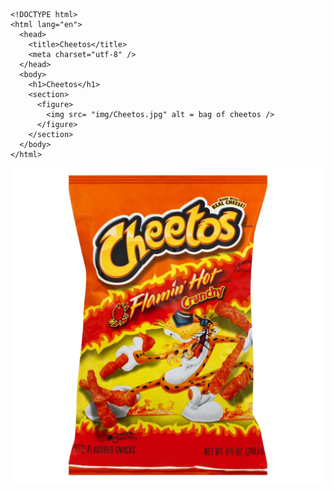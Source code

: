 ~~~~
<!DOCTYPE html>
<html lang="en">
  <head>
    <title>Cheetos</title>
    <meta charset="utf-8" />
  </head>
  <body>
    <h1>Cheetos</h1>
    <section>
      <figure>
        <img src= "img/Cheetos.jpg" alt = bag of cheetos />
      </figure>
    </section>
  </body>
</html>
~~~~
![bag of cheetos](img/Cheetos.jpg "Delichos Cheetos")
